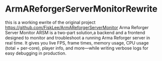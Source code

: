 # ArmAReforgerServerMonitorRewrite
this is a working ewrite of the original project  https://github.com/FiskLee/ArmAReforgerServerMonitor
 Arma Reforger Server Monitor ARSM is a two-part solution,a backend and a frontend designed to monitor and troubleshoot a running Arma Reforger server in real time. It gives you live FPS, frame times, memory usage, CPU usage (total + per-core), player info, and more—while writing verbose logs for easy debugging in production.

